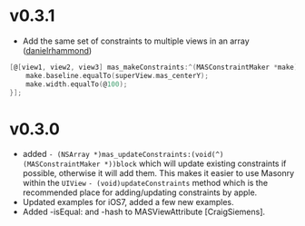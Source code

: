 v0.3.1
=======

* Add the same set of constraints to multiple views in an array ([danielrhammond](https://github.com/danielrhammond))

```objective-c
[@[view1, view2, view3] mas_makeConstraints:^(MASConstraintMaker *make) {
    make.baseline.equalTo(superView.mas_centerY);
    make.width.equalTo(@100);
}];
```

v0.3.0
=======

* added `- (NSArray *)mas_updateConstraints:(void(^)(MASConstraintMaker *))block` which will update existing constraints if possible, otherwise it will add them.  This makes it easier to use Masonry within the `UIView` `- (void)updateConstraints` method which is the recommended place for adding/updating constraints by apple.
* Updated examples for iOS7, added a few new examples.
* Added -isEqual: and -hash to MASViewAttribute [CraigSiemens].

